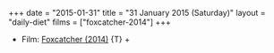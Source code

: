 +++
date = "2015-01-31"
title = "31 January 2015 (Saturday)"
layout = "daily-diet"
films = ["foxcatcher-2014"]
+++


* Film: [Foxcatcher (2014)](/films/foxcatcher-2014) {T} +